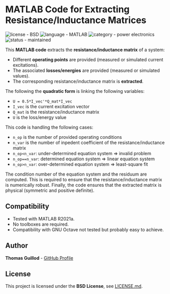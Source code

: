 # MATLAB Code for Extracting Resistance/Inductance Matrices

![license - BSD](https://img.shields.io/badge/license-BSD-green)
![language - MATLAB](https://img.shields.io/badge/language-MATLAB-blue)
![category - power electronics](https://img.shields.io/badge/category-power%20electronics-lightgrey)
![status - maintained](https://img.shields.io/badge/status-maintained-green)

This **MATLAB code** extracts the **resistance/inductance matrix** of a system:
* Different **operating points** are provided (measured or simulated current excitations).
* The associated **losses/energies** are provided (measured or simulated values).
* The corresponding resistance/inductance matrix is **extracted**.

The following the **quadratic form** is linking the following variables:
* `U = 0.5*I_vec'*Q_mat*I_vec`
* `I_vec` is the current excitation vector
* `Q_mat` is the resistance/inductance matrix
* `U` is the loss/energy value

This code is handling the following cases:
* `n_op` is the number of provided operating conditions
* `n_var` is the number of inpedent coefficient of the resistance/inductance matrix
* `n_op<n_var`: under-determined equation system => invalid problem
* `n_op==n_var`: determined equation system => linear equation system
* `n_op>n_var`: over-determined equation system => least-square fit

The condition number of the equation system and the residuum are computed.
This is required to ensure that the resistance/inductance matrix is numerically robust.
Finally, the code ensures that the extracted matrix is physical (symmetric and positive definite).

## Compatibility

* Tested with MATLAB R2021a.
* No toolboxes are required.
* Compatibility with GNU Octave not tested but probably easy to achieve.

## Author

**Thomas Guillod** - [GitHub Profile](https://github.com/otvam)

## License

This project is licensed under the **BSD License**, see [LICENSE.md](LICENSE.md).
